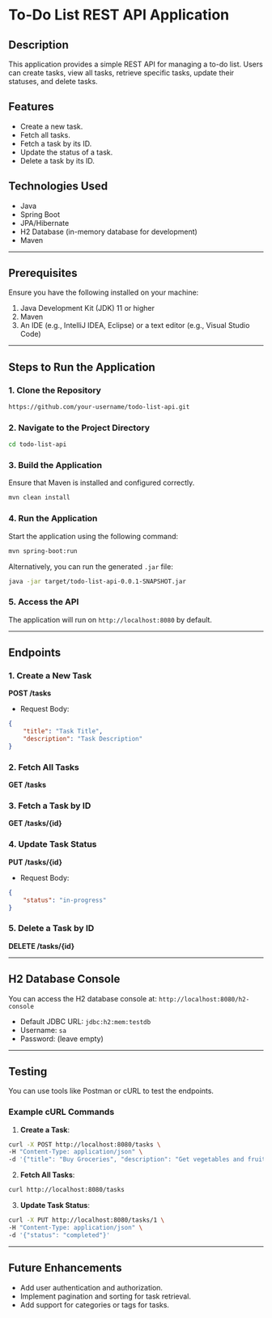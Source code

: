 # To-Do List REST API Application

## Description
This application provides a simple REST API for managing a to-do list. Users can create tasks, view all tasks, retrieve specific tasks, update their statuses, and delete tasks.

## Features
- Create a new task.
- Fetch all tasks.
- Fetch a task by its ID.
- Update the status of a task.
- Delete a task by its ID.

## Technologies Used
- Java
- Spring Boot
- JPA/Hibernate
- H2 Database (in-memory database for development)
- Maven

---

## Prerequisites
Ensure you have the following installed on your machine:
1. Java Development Kit (JDK) 11 or higher
2. Maven
3. An IDE (e.g., IntelliJ IDEA, Eclipse) or a text editor (e.g., Visual Studio Code)

---

## Steps to Run the Application

### 1. Clone the Repository
```bash
https://github.com/your-username/todo-list-api.git
```

### 2. Navigate to the Project Directory
```bash
cd todo-list-api
```

### 3. Build the Application
Ensure that Maven is installed and configured correctly.
```bash
mvn clean install
```

### 4. Run the Application
Start the application using the following command:
```bash
mvn spring-boot:run
```
Alternatively, you can run the generated `.jar` file:
```bash
java -jar target/todo-list-api-0.0.1-SNAPSHOT.jar
```

### 5. Access the API
The application will run on `http://localhost:8080` by default.

---

## Endpoints

### 1. Create a New Task
**POST /tasks**
- Request Body:
```json
{
    "title": "Task Title",
    "description": "Task Description"
}
```

### 2. Fetch All Tasks
**GET /tasks**

### 3. Fetch a Task by ID
**GET /tasks/{id}**

### 4. Update Task Status
**PUT /tasks/{id}**
- Request Body:
```json
{
    "status": "in-progress"
}
```

### 5. Delete a Task by ID
**DELETE /tasks/{id}**

---

## H2 Database Console
You can access the H2 database console at:
`http://localhost:8080/h2-console`

- Default JDBC URL: `jdbc:h2:mem:testdb`
- Username: `sa`
- Password: (leave empty)

---

## Testing
You can use tools like Postman or cURL to test the endpoints.

### Example cURL Commands
1. **Create a Task**:
```bash
curl -X POST http://localhost:8080/tasks \
-H "Content-Type: application/json" \
-d '{"title": "Buy Groceries", "description": "Get vegetables and fruits"}'
```

2. **Fetch All Tasks**:
```bash
curl http://localhost:8080/tasks
```

3. **Update Task Status**:
```bash
curl -X PUT http://localhost:8080/tasks/1 \
-H "Content-Type: application/json" \
-d '{"status": "completed"}'
```

---

## Future Enhancements
- Add user authentication and authorization.
- Implement pagination and sorting for task retrieval.
- Add support for categories or tags for tasks.

